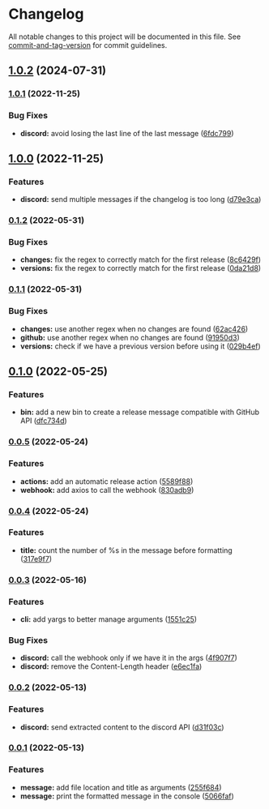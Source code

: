 # Changelog

All notable changes to this project will be documented in this file. See [commit-and-tag-version](https://github.com/absolute-version/commit-and-tag-version) for commit guidelines.

## [1.0.2](https://github.com/s3pweb/release-message-creator/compare/v1.0.1...v1.0.2) (2024-07-31)

### [1.0.1](https://github.com/s3pweb/release-message-creator/compare/v1.0.0...v1.0.1) (2022-11-25)


### Bug Fixes

* **discord:** avoid losing the last line of the last message ([6fdc799](https://github.com/s3pweb/release-message-creator/commit/6fdc799c0c15e6d23dff2073d4368c770846d543))

## [1.0.0](https://github.com/s3pweb/release-message-creator/compare/v0.1.2...v1.0.0) (2022-11-25)


### Features

* **discord:** send multiple messages if the changelog is too long ([d79e3ca](https://github.com/s3pweb/release-message-creator/commit/d79e3ca0c7f3083a741afa1fef058094946ca529))

### [0.1.2](https://github.com/s3pweb/release-message-creator/compare/v0.1.1...v0.1.2) (2022-05-31)


### Bug Fixes

* **changes:** fix the regex to correctly match for the first release ([8c6429f](https://github.com/s3pweb/release-message-creator/commit/8c6429fe6e35f57f25aa7f9863af68350383da1a))
* **versions:** fix the regex to correctly match for the first release ([0da21d8](https://github.com/s3pweb/release-message-creator/commit/0da21d8d1e3180b928fc26517887ca6f1c132b1e))

### [0.1.1](https://github.com/s3pweb/release-message-creator/compare/v0.1.0...v0.1.1) (2022-05-31)


### Bug Fixes

* **changes:** use another regex when no changes are found ([62ac426](https://github.com/s3pweb/release-message-creator/commit/62ac42692aa1ba52c429eb0fbc8ad81e9f581605))
* **github:** use another regex when no changes are found ([91950d3](https://github.com/s3pweb/release-message-creator/commit/91950d3c07f43f4d93ee92872fc63d1d04e480ad))
* **versions:** check if we have a previous version before using it ([029b4ef](https://github.com/s3pweb/release-message-creator/commit/029b4ef88ddb9157181a48148337a2a3ef94612c))

## [0.1.0](https://github.com/s3pweb/release-message-creator/compare/v0.0.5...v0.1.0) (2022-05-25)


### Features

* **bin:** add a new bin to create a release message compatible with GitHub API ([dfc734d](https://github.com/s3pweb/release-message-creator/commit/dfc734d9b3798356acb34b5ffe0e57a0c6622d4f))

### [0.0.5](https://github.com/s3pweb/release-message-creator/compare/v0.0.4...v0.0.5) (2022-05-24)


### Features

* **actions:** add an automatic release action ([5589f88](https://github.com/s3pweb/release-message-creator/commit/5589f88366c2690c1648fb8d82b70affac1c1904))
* **webhook:** add axios to call the webhook ([830adb9](https://github.com/s3pweb/release-message-creator/commit/830adb9afb61dbd33823f31e8606525c9d59999f))

### [0.0.4](https://github.com/s3pweb/release-message-creator/compare/v0.0.3...v0.0.4) (2022-05-24)


### Features

* **title:** count the number of %s in the message before formatting ([317e9f7](https://github.com/s3pweb/release-message-creator/commit/317e9f72ed6d9c321d61ed534425b009c734684c))

### [0.0.3](https://github.com/s3pweb/release-message-creator/compare/v0.0.2...v0.0.3) (2022-05-16)


### Features

* **cli:** add yargs to better manage arguments ([1551c25](https://github.com/s3pweb/release-message-creator/commit/1551c254e7437bcb13e5d57f2d17c837680551af))


### Bug Fixes

* **discord:** call the webhook only if we have it in the args ([4f907f7](https://github.com/s3pweb/release-message-creator/commit/4f907f7d794f4a1a342c7dd966eb45b5a518fd57))
* **discord:** remove the Content-Length header ([e6ec1fa](https://github.com/s3pweb/release-message-creator/commit/e6ec1fadb1eafc6fe850af5b9fd77eb19ea158b0))

### [0.0.2](https://github.com//s3pweb/release-message-creator/compare/v0.0.1...v0.0.2) (2022-05-13)


### Features

* **discord:** send extracted content to the discord API ([d31f03c](https://github.com//s3pweb/release-message-creator/commit/d31f03cc2d17273e2b1dd1ffe7522824d4058a9b))

### [0.0.1]() (2022-05-13)


### Features

* **message:** add file location and title as arguments ([255f684](https://github.com//s3pweb/release-message-creator/commit/255f6844556698dce753702f9932abdcfdb2f1b8))
* **message:** print the formatted message in the console ([5066faf](https://github.com//s3pweb/release-message-creator/commit/5066faf4ba589196b56f4a01ff2747ddee9fe180))
